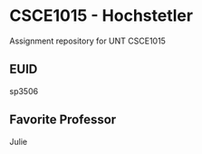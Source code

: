 # CSCE1015 - Hochstetler
Assignment repository for UNT CSCE1015
## EUID
sp3506
## Favorite Professor
Julie
